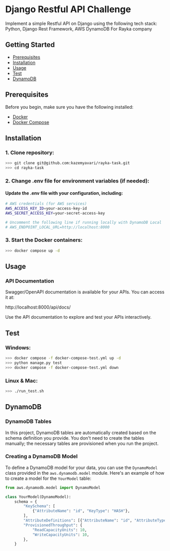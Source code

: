 # Django Restful API Challenge

Implement a simple Restful API on Django using the following tech stack: Python, Django Rest Framework, AWS DynamoDB For Rayka company

## Getting Started
- [Prerequisites](#prerequisites)
- [Installation](#installation)
- [Usage](#usage)
- [Test](#test)
- [DynamoDB](#dynamodb)
 
## Prerequisites

Before you begin, make sure you have the following installed:

- [Docker](https://www.docker.com/get-started)
- [Docker Compose](https://docs.docker.com/compose/install/)

## Installation

### 1. Clone repository:
```bash
>>> git clone git@github.com:kazemyavari/rayka-task.git
>>> cd rayka-task
```

### 2. Change .env file for environment variables (if needed): 

#### Update the .env file with your configuration, including:

```bash
# AWS credentials (for AWS services)
AWS_ACCESS_KEY_ID=your-access-key-id
AWS_SECRET_ACCESS_KEY=your-secret-access-key

# Uncomment the following line if running locally with DynamoDB Local
# AWS_ENDPOINT_LOCAL_URL=http://localhost:8000
```

### 3. Start the Docker containers:
```bash
>>> docker compose up -d
```
## Usage

### API Documentation
Swagger/OpenAPI documentation is available for your APIs. You can access it at:

http://localhost:8000/api/docs/

Use the API documentation to explore and test your APIs interactively.

## Test

### Windows:
```bash
>>> docker compose -f docker-compose-test.yml up -d
>>> python manage.py test
>>> docker compose -f docker-compose-test.yml down
```

### Linux & Mac:
```bash
>>> ./run_test.sh
```

## DynamoDB

### DynamoDB Tables

In this project, DynamoDB tables are automatically created based on the schema definition you provide. You don't need to create the tables manually; the necessary tables are provisioned when you run the project.

### Creating a DynamoDB Model

To define a DynamoDB model for your data, you can use the `DynamoModel` class provided in the `aws.dynamodb.model` module. Here's an example of how to create a model for the `YourModel` table:

```python
from aws.dynamodb.model import DynamoModel

class YourModel(DynamoModel):
    schema = {
        "KeySchema": [
            {"AttributeName": "id", "KeyType": "HASH"},
        ],
        "AttributeDefinitions": [{"AttributeName": "id", "AttributeType": "S"}],
        "ProvisionedThroughput": {
            "ReadCapacityUnits": 10,
            "WriteCapacityUnits": 10,
        },
    }
```